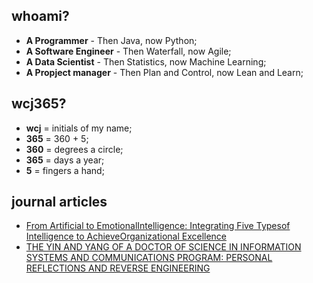 ## whoami?
* **A Programmer** - Then Java, now Python;
* **A Software Engineer** - Then Waterfall, now Agile;
* **A Data Scientist** - Then Statistics, now Machine Learning;
* **A Propject manager** - Then Plan and Control, now Lean and Learn;

## wcj365?
* **wcj** = initials of my name; 
* **365** = 360 + 5; 
* **360** = degrees a circle; 
* **365** = days a year; 
* **5** = fingers a hand; 

## journal articles
* [From Artificial to EmotionalIntelligence: Integrating Five Typesof Intelligence to AchieveOrganizational Excellence](www.issbs.si/press/ISSN/2232-5697/8_125-144.pd)
* [THE YIN AND YANG OF A DOCTOR OF SCIENCE IN INFORMATION SYSTEMS AND COMMUNICATIONS PROGRAM: PERSONAL REFLECTIONS AND REVERSE ENGINEERING](http://www.iacis.org/iis/2019/2_iis_2019_128-139.pdf)

